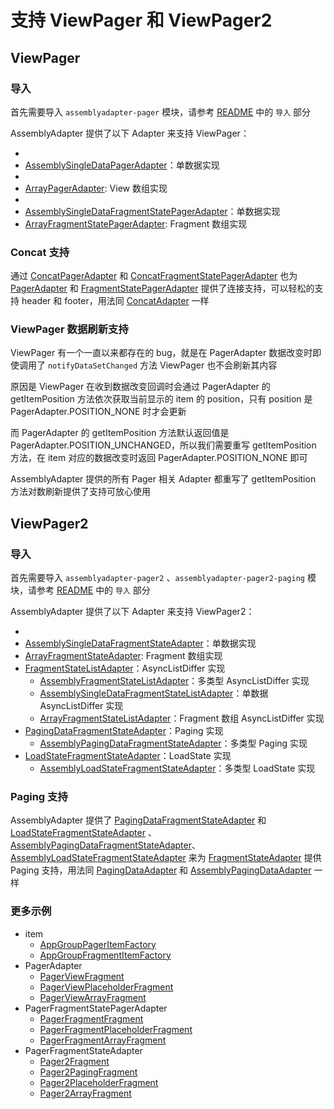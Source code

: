 # 支持 ViewPager 和 ViewPager2

## ViewPager

### 导入

首先需要导入 `assemblyadapter-pager` 模块，请参考 [README] 中的 `导入` 部分

AssemblyAdapter 提供了以下 Adapter 来支持 ViewPager：

* [AssemblyPagerAdapter]: 多类型实现
* [AssemblySingleDataPagerAdapter]：单数据实现
* [ConcatPagerAdapter]: 连接实现
* [ArrayPagerAdapter]: View 数组实现
* [AssemblyFragmentStatePagerAdapter]: 多类型实现
* [AssemblySingleDataFragmentStatePagerAdapter]：单数据实现
* [ArrayFragmentStatePagerAdapter]: Fragment 数组实现

### Concat 支持

通过 [ConcatPagerAdapter] 和 [ConcatFragmentStatePagerAdapter] 也为 [PagerAdapter]
和 [FragmentStatePagerAdapter] 提供了连接支持，可以轻松的支持 header 和 footer，用法同 [ConcatAdapter] 一样

### ViewPager 数据刷新支持

ViewPager 有一个一直以来都存在的 bug，就是在 PagerAdapter 数据改变时即使调用了 `notifyDataSetChanged` 方法 ViewPager 也不会刷新其内容

原因是 ViewPager 在收到数据改变回调时会通过 PagerAdapter 的 getItemPosition 方法依次获取当前显示的 item 的 position，只有 position 是
PagerAdapter.POSITION_NONE 时才会更新

而 PagerAdapter 的 getItemPosition 方法默认返回值是 PagerAdapter.POSITION_UNCHANGED，所以我们需要重写 getItemPosition
方法，在 item 对应的数据改变时返回 PagerAdapter.POSITION_NONE 即可

AssemblyAdapter 提供的所有 Pager 相关 Adapter 都重写了 getItemPosition 方法对数刷新提供了支持可放心使用

## ViewPager2

### 导入

首先需要导入 `assemblyadapter-pager2` 、`assemblyadapter-pager2-paging` 模块，请参考 [README] 中的 `导入` 部分

AssemblyAdapter 提供了以下 Adapter 来支持 ViewPager2：

* [AssemblyFragmentStateAdapter]: 多类型实现
* [AssemblySingleDataFragmentStateAdapter]：单数据实现
* [ArrayFragmentStateAdapter]: Fragment 数组实现
* [FragmentStateListAdapter]：AsyncListDiffer 实现
    * [AssemblyFragmentStateListAdapter]：多类型 AsyncListDiffer 实现
    * [AssemblySingleDataFragmentStateListAdapter]：单数据 AsyncListDiffer 实现
    * [ArrayFragmentStateListAdapter]：Fragment 数组 AsyncListDiffer 实现
* [PagingDataFragmentStateAdapter]：Paging 实现
    * [AssemblyPagingDataFragmentStateAdapter]：多类型 Paging 实现
* [LoadStateFragmentStateAdapter]：LoadState 实现
    * [AssemblyLoadStateFragmentStateAdapter]：多类型 LoadState 实现

### Paging 支持

AssemblyAdapter 提供了 [PagingDataFragmentStateAdapter] 和 [LoadStateFragmentStateAdapter]
、[AssemblyPagingDataFragmentStateAdapter]、[AssemblyLoadStateFragmentStateAdapter]
来为 [FragmentStateAdapter] 提供 Paging 支持，用法同 [PagingDataAdapter] 和  [AssemblyPagingDataAdapter] 一样

### 更多示例

* item
    * [AppGroupPagerItemFactory]
    * [AppGroupFragmentItemFactory]
* PagerAdapter
    * [PagerViewFragment]
    * [PagerViewPlaceholderFragment]
    * [PagerViewArrayFragment]
* PagerFragmentStatePagerAdapter
    * [PagerFragmentFragment]
    * [PagerFragmentPlaceholderFragment]
    * [PagerFragmentArrayFragment]
* PagerFragmentStateAdapter
    * [Pager2Fragment]
    * [Pager2PagingFragment]
    * [Pager2PlaceholderFragment]
    * [Pager2ArrayFragment]

[AppGroupPagerItemFactory]: ../../sample/src/main/java/com/github/panpf/assemblyadapter/sample/item/pager/AppGroupPagerItemFactory.kt

[AppGroupFragmentItemFactory]: ../../sample/src/main/java/com/github/panpf/assemblyadapter/sample/item/pager/AppGroupFragmentItemFactory.kt

[PagerViewFragment]: ../../sample/src/main/java/com/github/panpf/assemblyadapter/sample/ui/pager/PagerViewFragment.kt

[PagerViewPlaceholderFragment]: ../../sample/src/main/java/com/github/panpf/assemblyadapter/sample/ui/pager/PagerViewPlaceholderFragment.kt

[PagerFragmentFragment]: ../../sample/src/main/java/com/github/panpf/assemblyadapter/sample/ui/pager/PagerFragmentFragment.kt

[PagerFragmentPlaceholderFragment]: ../../sample/src/main/java/com/github/panpf/assemblyadapter/sample/ui/pager/PagerFragmentPlaceholderFragment.kt

[Pager2Fragment]: ../../sample/src/main/java/com/github/panpf/assemblyadapter/sample/ui/pager2/Pager2Fragment.kt

[Pager2PagingFragment]: ../../sample/src/main/java/com/github/panpf/assemblyadapter/sample/ui/pager2/Pager2PagingFragment.kt

[Pager2PlaceholderFragment]: ../../sample/src/main/java/com/github/panpf/assemblyadapter/sample/ui/pager2/Pager2PlaceholderFragment.kt

[README]: ../../README.md

[AssemblyPagerAdapter]: ../../assemblyadapter-pager/src/main/java/com/github/panpf/assemblyadapter/pager/AssemblyPagerAdapter.kt

[AssemblySingleDataPagerAdapter]: ../../assemblyadapter-pager/src/main/java/com/github/panpf/assemblyadapter/pager/AssemblySingleDataPagerAdapter.kt

[ConcatPagerAdapter]: ../../assemblyadapter-pager/src/main/java/com/github/panpf/assemblyadapter/pager/ConcatPagerAdapter.kt

[ArrayPagerAdapter]: ../../assemblyadapter-pager/src/main/java/com/github/panpf/assemblyadapter/pager/ArrayPagerAdapter.kt

[ArrayFragmentStatePagerAdapter]: ../../assemblyadapter-pager/src/main/java/com/github/panpf/assemblyadapter/pager/ArrayFragmentStatePagerAdapter.kt

[ConcatFragmentStatePagerAdapter]: ../../assemblyadapter-pager/src/main/java/com/github/panpf/assemblyadapter/pager/ConcatFragmentStatePagerAdapter.kt

[AssemblySingleDataFragmentStatePagerAdapter]: ../../assemblyadapter-pager/src/main/java/com/github/panpf/assemblyadapter/pager/AssemblySingleDataFragmentStatePagerAdapter.kt

[AssemblyFragmentStatePagerAdapter]: ../../assemblyadapter-pager/src/main/java/com/github/panpf/assemblyadapter/pager/AssemblyFragmentStatePagerAdapter.kt

[AssemblyFragmentStateAdapter]: ../../assemblyadapter-pager2/src/main/java/com/github/panpf/assemblyadapter/pager2/AssemblyFragmentStateAdapter.kt

[AssemblySingleDataFragmentStateAdapter]: ../../assemblyadapter-pager2/src/main/java/com/github/panpf/assemblyadapter/pager2/AssemblySingleDataFragmentStateAdapter.kt

[ArrayFragmentStateAdapter]: ../../assemblyadapter-pager2/src/main/java/com/github/panpf/assemblyadapter/pager2/ArrayFragmentStateAdapter.kt

[FragmentStateListAdapter]: ../../assemblyadapter-pager2/src/main/java/com/github/panpf/assemblyadapter/pager2/FragmentStateListAdapter.kt

[AssemblyFragmentStateListAdapter]: ../../assemblyadapter-pager2/src/main/java/com/github/panpf/assemblyadapter/pager2/AssemblyFragmentStateListAdapter.kt

[AssemblySingleDataFragmentStateListAdapter]: ../../assemblyadapter-pager2/src/main/java/com/github/panpf/assemblyadapter/pager2/AssemblySingleDataFragmentStateListAdapter.kt

[ArrayFragmentStateListAdapter]: ../../assemblyadapter-pager2/src/main/java/com/github/panpf/assemblyadapter/pager2/ArrayFragmentStateListAdapter.kt

[PagingDataFragmentStateAdapter]: ../../assemblyadapter-pager2-paging/src/main/java/com/github/panpf/assemblyadapter/pager2/paging/PagingDataFragmentStateAdapter.kt

[LoadStateFragmentStateAdapter]: ../../assemblyadapter-pager2-paging/src/main/java/com/github/panpf/assemblyadapter/pager2/paging/LoadStateFragmentStateAdapter.kt

[AssemblyPagingDataFragmentStateAdapter]: ../../assemblyadapter-pager2-paging/src/main/java/com/github/panpf/assemblyadapter/pager2/paging/AssemblyPagingDataFragmentStateAdapter.kt

[AssemblyPagingDataFragmentStateAdapter]: ../../assemblyadapter-pager2-paging/src/main/java/com/github/panpf/assemblyadapter/pager2/paging/AssemblyPagingDataFragmentStateAdapter.kt

[AssemblyLoadStateFragmentStateAdapter]: ../../assemblyadapter-pager2-paging/src/main/java/com/github/panpf/assemblyadapter/pager2/paging/AssemblyLoadStateFragmentStateAdapter.kt

[AssemblyPagingDataAdapter]: ../../assemblyadapter-recycler-paging/src/main/java/com/github/panpf/assemblyadapter/recycler/paging/AssemblyPagingDataAdapter.kt

[PagerAdapter]: https://developer.android.google.cn/reference/androidx/viewpager/widget/PagerAdapter

[FragmentStatePagerAdapter]: https://developer.android.google.cn/reference/androidx/fragment/app/FragmentStatePagerAdapter

[FragmentStateAdapter]: https://developer.android.google.cn/reference/androidx/viewpager2/adapter/FragmentStateAdapter

[ConcatAdapter]: https://developer.android.google.cn/reference/androidx/recyclerview/widget/ConcatAdapter

[PagingDataAdapter]: https://developer.android.google.cn/reference/androidx/paging/PagingDataAdapter

[PagerViewArrayFragment]: ../../sample/src/main/java/com/github/panpf/assemblyadapter/sample/ui/pager/PagerViewArrayFragment.kt

[PagerFragmentArrayFragment]: ../../sample/src/main/java/com/github/panpf/assemblyadapter/sample/ui/pager/PagerFragmentArrayFragment.kt

[Pager2ArrayFragment]: ../../sample/src/main/java/com/github/panpf/assemblyadapter/sample/ui/pager2/Pager2ArrayFragment.kt
